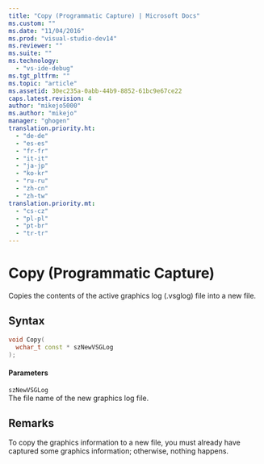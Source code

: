 ```yaml
---
title: "Copy (Programmatic Capture) | Microsoft Docs"
ms.custom: ""
ms.date: "11/04/2016"
ms.prod: "visual-studio-dev14"
ms.reviewer: ""
ms.suite: ""
ms.technology: 
  - "vs-ide-debug"
ms.tgt_pltfrm: ""
ms.topic: "article"
ms.assetid: 30ec235a-0abb-44b9-8852-61bc9e67ce22
caps.latest.revision: 4
author: "mikejo5000"
ms.author: "mikejo"
manager: "ghogen"
translation.priority.ht: 
  - "de-de"
  - "es-es"
  - "fr-fr"
  - "it-it"
  - "ja-jp"
  - "ko-kr"
  - "ru-ru"
  - "zh-cn"
  - "zh-tw"
translation.priority.mt: 
  - "cs-cz"
  - "pl-pl"
  - "pt-br"
  - "tr-tr"
---
```

# Copy (Programmatic Capture)
Copies the contents of the active graphics log (.vsglog) file into a new file.  
  
## Syntax  
  
```cpp  
void Copy(  
  wchar_t const * szNewVSGLog  
);  
```  
  
#### Parameters  
 `szNewVSGLog`  
 The file name of the new graphics log file.  
  
## Remarks  
 To copy the graphics information to a new file, you must already have captured some graphics information; otherwise, nothing happens.
